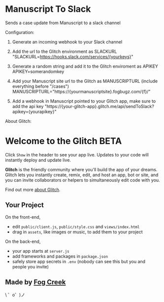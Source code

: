 Manuscript To Slack
=========================

Sends a case update from Manuscript to a slack channel

Configuration:

1. Generate an incoming webhook to your Slack channel

2. Add the url to the Glitch environment as SLACKURL
"SLACKURL=https://hooks.slack.com/services/{yourkeys}"

3. Generate a random string and add it to the Glitch enviroment as APIKEY APIKEY=somerandomkey

4. Add your Manuscript site url to the Glitch as MANUSCRIPTURL (include everything before "/cases") MANUSCRIPTURL="https://{yourmanuscriptsite}.fogbugz.com/{f}/"

5. Add a webhook in Manuscript pointed to your Glitch app, make sure to add the api key "https://{your-glitch-app}.glitch.me/api/sendToSlack?apikey={yourapikey}"

About Glitch:

Welcome to the Glitch BETA
=========================

Click `Show` in the header to see your app live. Updates to your code will instantly deploy and update live.

**Glitch** is the friendly community where you'll build the app of your dreams. Glitch lets you instantly create, remix, edit, and host an app, bot or site, and you can invite collaborators or helpers to simultaneously edit code with you.

Find out more [about Glitch](https://glitch.com/about).


Your Project
------------

On the front-end,
- edit `public/client.js`, `public/style.css` and `views/index.html`
- drag in `assets`, like images or music, to add them to your project

On the back-end,
- your app starts at `server.js`
- add frameworks and packages in `package.json`
- safely store app secrets in `.env` (nobody can see this but you and people you invite)


Made by [Fog Creek](https://fogcreek.com/)
-------------------

\ ゜o゜)ノ
